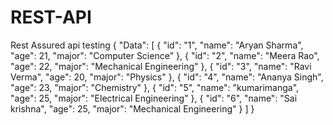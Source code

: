 # REST-API
Rest Assured api testing
{
  "Data": [
    {
      "id": "1",
      "name": "Aryan Sharma",
      "age": 21,
      "major": "Computer Science"
    },
    {
      "id": "2",
      "name": "Meera Rao",
      "age": 22,
      "major": "Mechanical Engineering"
    },
    {
      "id": "3",
      "name": "Ravi Verma",
      "age": 20,
      "major": "Physics"
    },
    {
      "id": "4",
      "name": "Ananya Singh",
      "age": 23,
      "major": "Chemistry"
    },
    {
      "id": "5",
      "name": "kumarimanga",
      "age": 25,
      "major": "Electrical Engineering"
    },
    {
      "id": "6",
      "name": "Sai krishna",
      "age": 25,
      "major": "Mechanical Engineering"
    }
  ]
}
